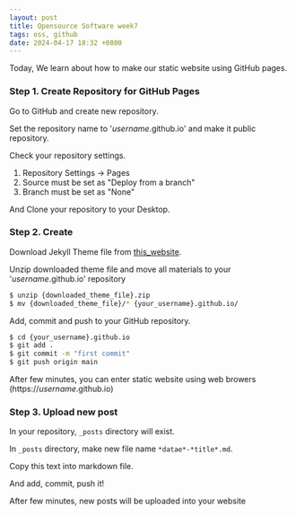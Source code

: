 ```yaml
---
layout: post
title: Opensource Software week7
tags: oss, github
date: 2024-04-17 18:32 +0800
---
```


Today, We learn about how to make our static website using GitHub pages.

### Step 1. Create Repository for GitHub Pages

Go to GitHub and create new repository.

Set the repository name to '*username*.github.io' and make it public repository.

Check your repository settings.

1. Repository Settings -> Pages
2. Source must be set as "Deploy from a branch"
3. Branch must be set as "None"

And Clone your repository to your Desktop.

### Step 2. Create

Download Jekyll Theme file from [this_website](http://jekyllthemes.org).

Unzip downloaded theme file and move all materials to your '*username*.github.io' repository

```bash
$ unzip {downloaded_theme_file}.zip
$ mv {downloaded_theme_file}/* {your_username}.github.io/
```

Add, commit and push to your GitHub repository.

```bash
$ cd {your_username}.github.io
$ git add .
$ git commit -m "first commit"
$ git push origin main
```

After few minutes, you can enter static website using web browers (https://*username*.github.io)

### Step 3. Upload new post

In your repository, `_posts` directory will exist.

In `_posts` directory, make new file name `*datae*-*title*.md`.

Copy this text into markdown file.

And add, commit, push it!

After few minutes, new posts will be uploaded into your website
